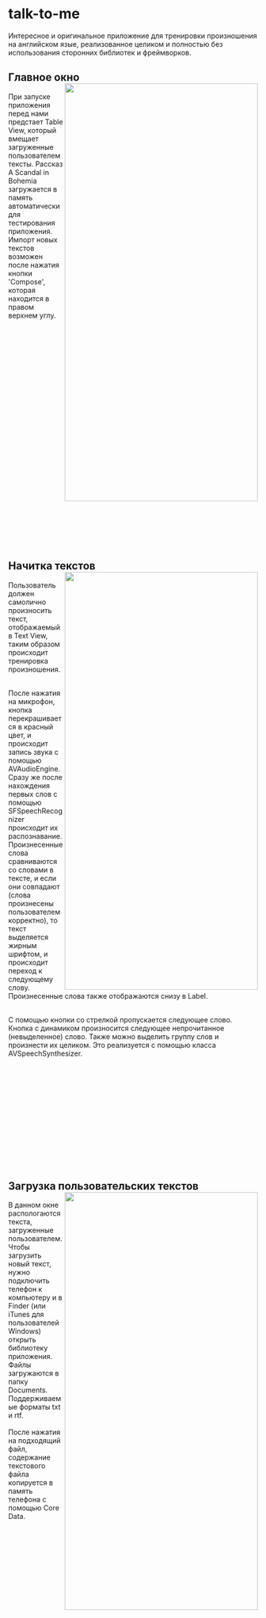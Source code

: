 # talk-to-me

Интересное и оригинальное приложение для тренировки произношения на английском язые, реализованное целиком и полностью без использования сторонних библиотек и фреймворков.


<h2>Главное окно
<a><img src="https://user-images.githubusercontent.com/45755611/138150999-78955946-3159-441e-80df-e09a73d6a71d.png" align="right" height="844" width="390" ></a></h2>

При запуске приложения перед нами предстает Table View, который вмещает загруженные пользователем тексты. Рассказ A Scandal in Bohemia загружается в память автоматически для тестирования приложения. Импорт новых текстов возможен после нажатия кнопки 'Compose', которая находится в правом верхнем углу.

<br><br><br><br><br><br><br><br><br><br><br><br><br><br><br><br><br><br><br><br><br><br><br><br><br><br>

<h2>Начитка текстов
<a><img src="https://user-images.githubusercontent.com/45755611/138249704-d46b5b92-2adf-4eb0-b4fb-932f16fdee00.png" align="right" height="844" width="390" ></a></h2>
Пользователь должен самолично произносить текст, отображаемый в Text View, таким образом происходит тренировка произношения.

<br>После нажатия на микрофон, кнопка перекрашивается в красный цвет, и происходит запись звука с помощью AVAudioEngine. Сразу же после нахождения первых слов с помощью SFSpeechRecognizer происходит их распознавание. Произнесенные слова сравниваются со словами в тексте, и если они совпадают (слова произнесены пользователем корректно), то текст выделяется жирным шрифтом, и происходит переход к следующему слову. Произнесенные слова также отображаются снизу в Label.

<br>С помощью кнопки со стрелкой пропускается следующее слово.
Кнопка с динамиком произносится следующее непрочитанное (невыделенное) слово. Также можно выделить группу слов и произнести их целиком. Это реализуется с помощью класса AVSpeechSynthesizer. 

<br><br><br><br><br><br><br><br><br><br><br><br>

<h2>Загрузка пользовательских текстов
<a><img src="https://user-images.githubusercontent.com/45755611/138244171-348a8ec3-b83b-4831-b5a5-4e20e9c581d4.png" align="right" height="844" width="390" ></a></h2>
В данном окне распологаются текста, загруженные пользователем. Чтобы загрузить новый текст, нужно подключить телефон к компьютеру и в Finder (или iTunes для пользователей Windows) открыть библиотеку приложения. Файлы загружаются в папку Documents. Поддерживаемые форматы txt и rtf.
<br><br>После нажатия на подходящий файл, содержание текстового файла копируется в память телефона с помощью Core Data.
